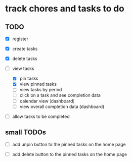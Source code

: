 # track chores and tasks to do


## TODO
 - [x] register
 - [x] create tasks
 - [x] delete tasks
 - [ ] view tasks
    - [x] pin tasks
    - [x] view pinned tasks
    - [ ] view tasks by period
    - [ ] click on a task and see completion data
    - [ ] calendar view (dashboard)
    - [ ] view overall completion data (dashboard)
 - [ ] allow tasks to be completed


## small TODOs
 - [ ] add unpin button to the pinned tasks on the home page
 - [ ] add delete button to the pinned tasks on the home page

